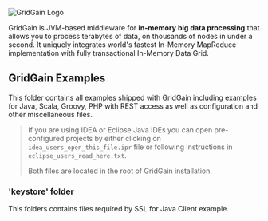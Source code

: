![GridGain Logo](http://www.gridgain.com/images/logo/logo_mid.png "GridGain Logo")

GridGain is JVM-based middleware for **in-memory big data processing** that allows you to process terabytes of data, on thousands of nodes in under a second. It uniquely integrates world's fastest In-Memory MapReduce implementation with fully transactional In-Memory Data Grid.

## GridGain Examples
This folder contains all examples shipped with GridGain including examples for Java, Scala, Groovy, PHP with REST access as well as configuration and other miscellaneous files.

> If you are using IDEA or Eclipse Java IDEs you can open pre-configured projects by either clicking on `idea_users_open_this_file.ipr` file or following instructions in `eclipse_users_read_here.txt`. 
> 
>
> Both files are located in the root of GridGain installation.


### 'keystore' folder
This folders contains files required by SSL for Java Client example.



